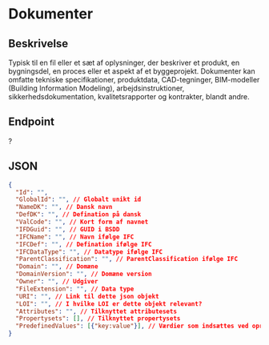 # Dokumenter

## Beskrivelse

Typisk til en fil eller et sæt af oplysninger, der beskriver et produkt, en bygningsdel, en proces eller et aspekt af et byggeprojekt. Dokumenter kan omfatte tekniske specifikationer, produktdata, CAD-tegninger, BIM-modeller (Building Information Modeling), arbejdsinstruktioner, sikkerhedsdokumentation, kvalitetsrapporter og kontrakter, blandt andre.

## Endpoint

?

## JSON

```json
{
  "Id": "",
  "GlobalId": "", // Globalt unikt id
  "NameDK": "", // Dansk navn
  "DefDK": "", // Defination på dansk
  "ValCode": "", // Kort form af navnet
  "IFDGuid": "", // GUID i BSDD
  "IFCName": "", // Navn ifølge IFC
  "IFCDef": "", // Defination ifølge IFC
  "IFCDataType": "", // Datatype ifølge IFC
  "ParentClassification": "", // ParentClassification ifølge IFC
  "Domain": "", // Domæne
  "DomainVersion": "", // Domæne version
  "Owner": "", // Udgiver
  "FileExtension": "", // Data type
  "URI": "", // Link til dette json objekt
  "LOI": "", // I hvilke LOI er dette objekt relevant?
  "Attributes": "", // Tilknyttet attributesets
  "Propertysets": [], // Tilknyttet propertysets
  "PredefinedValues": [{"key:value"}], // Værdier som indsættes ved oprettelse
}
```
